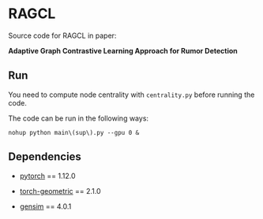# RAGCL

Source code for RAGCL in paper: 

**Adaptive Graph Contrastive Learning Approach for Rumor Detection**

## Run

You need to compute node centrality with ```centrality.py``` before running the code.

The code can be run in the following ways:

```shell script
nohup python main\(sup\).py --gpu 0 &
```

## Dependencies

- [pytorch](https://pytorch.org/) == 1.12.0

- [torch-geometric](https://github.com/pyg-team/pytorch_geometric) == 2.1.0

- [gensim](https://radimrehurek.com/gensim/index.html) == 4.0.1